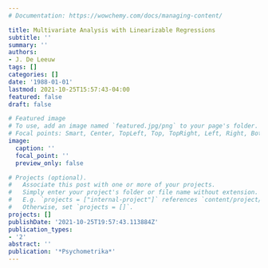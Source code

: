 ```yaml
---
# Documentation: https://wowchemy.com/docs/managing-content/

title: Multivariate Analysis with Linearizable Regressions
subtitle: ''
summary: ''
authors:
- J. De Leeuw
tags: []
categories: []
date: '1988-01-01'
lastmod: 2021-10-25T15:57:43-04:00
featured: false
draft: false

# Featured image
# To use, add an image named `featured.jpg/png` to your page's folder.
# Focal points: Smart, Center, TopLeft, Top, TopRight, Left, Right, BottomLeft, Bottom, BottomRight.
image:
  caption: ''
  focal_point: ''
  preview_only: false

# Projects (optional).
#   Associate this post with one or more of your projects.
#   Simply enter your project's folder or file name without extension.
#   E.g. `projects = ["internal-project"]` references `content/project/deep-learning/index.md`.
#   Otherwise, set `projects = []`.
projects: []
publishDate: '2021-10-25T19:57:43.113884Z'
publication_types:
- '2'
abstract: ''
publication: '*Psychometrika*'
---
```

